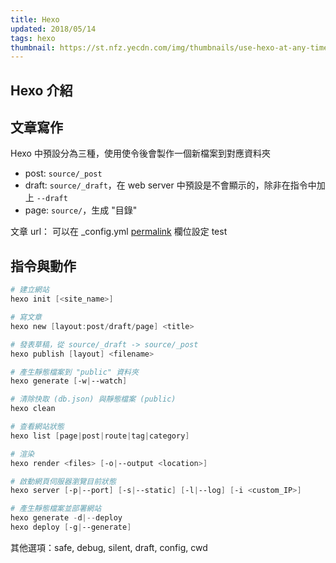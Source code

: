 ```yaml
---
title: Hexo
updated: 2018/05/14
tags: hexo
thumbnail: https://st.nfz.yecdn.com/img/thumbnails/use-hexo-at-any-time-any-place.png
---
```


## Hexo 介紹

## 文章寫作
Hexo 中預設分為三種，使用使令後會製作一個新檔案到對應資料夾
* post:  `source/_post`
* draft: `source/_draft`，在 web server 中預設是不會顯示的，除非在指令中加上 `--draft`
* page:  `source/`，生成 "目錄"

文章 url： 可以在 \_config.yml [permalink](https://hexo.io/zh-tw/docs/permalinks.html) 欄位設定 test

## 指令與動作
```powershell
# 建立網站
hexo init [<site_name>]

# 寫文章
hexo new [layout:post/draft/page] <title>

# 發表草稿，從 source/_draft -> source/_post
hexo publish [layout] <filename>

# 產生靜態檔案到 "public" 資料夾
hexo generate [-w|--watch]

# 清除快取 (db.json) 與靜態檔案 (public)
hexo clean

# 查看網站狀態
hexo list [page|post|route|tag|category]

# 渲染
hexo render <files> [-o|--output <location>]

# 啟動網頁伺服器瀏覽目前狀態
hexo server [-p|--port] [-s|--static] [-l|--log] [-i <custom_IP>]

# 產生靜態檔案並部署網站
hexo generate -d|--deploy
hexo deploy [-g|--generate]
```
其他選項：safe, debug, silent, draft, config, cwd


